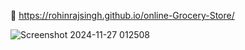 🔗 https://rohinrajsingh.github.io/online-Grocery-Store/


![Screenshot 2024-11-27 012508](https://github.com/user-attachments/assets/7c04dbd4-744e-4a67-8424-099bc686e341)
